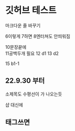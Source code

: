 # 깃허브 테스트


마크다운 줄 바꾸기

6이렇게
7하면
8엔터쳐도 안띄워짐

10문장끝에  
11공백두개 필요
12 d1
13 d2

15 b1-1

## 22.9.30 부터
소제목도 수평선이 가 나오는듯


샵 대신에
<h2>태그쓰면<h2/> 

